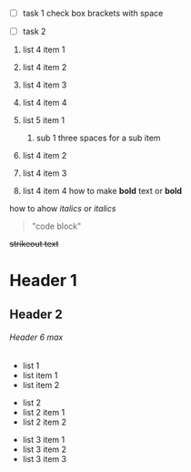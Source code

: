 + [ ] task 1 check box brackets with space
+ [ ] task 2



1. list 4 item 1
2. list 4 item 2
3. list 4 item 3
5. list 4 item 4

1. list 5 item 1
   1. sub 1  three spaces for a sub item
3. list 4 item 2
4. list 4 item 3
5. list 4 item 4
   how to make **bold** text or __bold__

how to ahow *italics* or _italics_

> "code block"

~~strikeout text~~

# Header 1

## Header 2

###### Header 6 max

- list 1
- list item 1
- list item 2

+ list 2
+ list 2 item 1
+ list 2 item 2

* list 3 item 1
* list 3 item 2
* list 3 item 3
